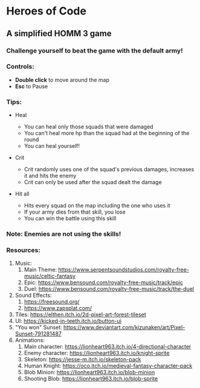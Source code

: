 # Heroes of Code
## A simplified HOMM 3 game

### Challenge yourself to beat the game with the default army!

### Controls:
* **Double click** to move around the map
* **Esc** to Pause

### Tips:
* Heal
  * You can heal only those squads that were damaged
  * You can't heal more hp than the squad had at the beginning of the round
  * You can heal yourself!

* Crit
  * Crit randomly uses one of the squad's previous damages, increases it and hits the enemy
  * Crit can only be used after the squad dealt the damage
  
* Hit all
  * Hits every squad on the map including the one who uses it
  * If your army dies from that skill, you lose
  * You can win the battle using this skill

### Note: Enemies are not using the skills!

### Resources:
1. Music:
   1. Main Theme: https://www.serpentsoundstudios.com/royalty-free-music/celtic-fantasy
   2. Epic: https://www.bensound.com/royalty-free-music/track/epic
   3. Duel: https://www.bensound.com/royalty-free-music/track/the-duel
2. Sound Effects:
   1. https://freesound.org/
   2. https://www.zapsplat.com/
3. Tiles: https://elthen.itch.io/2d-pixel-art-forest-tileset
4. UI: https://kicked-in-teeth.itch.io/button-ui
5. "You won" Sunset: https://www.deviantart.com/kizunaken/art/Pixel-Sunset-791281487
6. Animations:
   1. Main character: https://lionheart963.itch.io/4-directional-character
   2. Enemy character: https://lionheart963.itch.io/knight-sprite
   3. Skeleton: https://jesse-m.itch.io/skeleton-pack
   4. Human Knight: https://oco.itch.io/medieval-fantasy-character-pack
   5. Blob Minion: https://lionheart963.itch.io/blob-minion
   6. Shooting Blob: https://lionheart963.itch.io/blob-sprite
